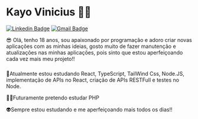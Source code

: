 # Kayo Vinicius 👨‍💻

[![Linkedin Badge](https://img.shields.io/badge/-Kayo%20Ribeiro-00875f?style=flat-square&logo=Linkedin&logoColor=white&link=https://www.linkedin.com/in/diego-schell-fernandes/)](www.linkedin.com/in/kayo-vinicius-a149ba260) 
[![Gmail Badge](https://img.shields.io/badge/-kayoribeirodev@gmail.com-00875f?style=flat-square&logo=Gmail&logoColor=white&link=mailto:kayoribeirodev@gmail.com)](mailto:kayoribeirodev@gmail.com)


 😎 Olá, tenho 18 anos, sou apaixonado por programação e adoro criar novas aplicações com as minhas ideias, gosto muito de fazer manutenção e atualizações nas minhas aplicações, pois sinto que estou aperfeiçoando cada vez mais meu projeto!!

###
 🤖Atualmente estou estudando React, TypeScript, TailWind Css, Node.JS, implementação de APIs no React, criação de APIs RESTFull e testes no Node.

 🐱‍👤Futuramente pretendo estudar PHP

 👽Sempre estou estudando e me aperfeiçoando mais todos os dias!!


 
